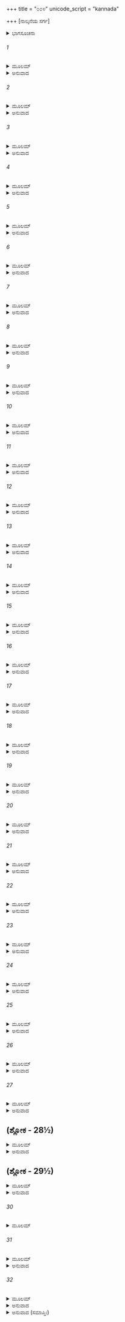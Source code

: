 +++
title = "೦೦೪"
unicode_script = "kannada"

+++
[ನಾಲ್ಕನೆಯ ಸರ್ಗ]



<details><summary>ಭಾಗಸೂಚನಾ</summary>

ರಾಕ್ಷಸವಂಶದ ವರ್ಣನೆ, ಹೇತಿ, ವಿದ್ಯುತ್ಕೇಶ ಮತ್ತು ಸುಕೇಶನ ಉತ್ಪತ್ತಿ
</details>

###### 1


<details><summary>ಮೂಲಮ್</summary>

ಶ್ರುತ್ವಾಗಸ್ತ್ಯೇರಿತಂ ವಾಕ್ಯಂ ರಾಮೋ ವಿಸ್ಮಯಮಾಗತಃ ।  
ಕಥಮಾಸೀತ್ತು ಲಂಕಾಯಾಂ ಸಂಭವೋ ರಕ್ಷಸಾಂ ಪುರಾ ॥
</details>

<details><summary>ಅನುವಾದ</summary>

ಅಗಸ್ತ್ಯರ ಮಾತನ್ನು ಕೇಳಿ ಶ್ರೀರಾಮನಿಗೆ ವಿಸ್ಮಯವಾಯಿತು. ಲಂಕೆಯಲ್ಲಿ ರಾಕ್ಷಸರ ಉತ್ಪತ್ತಿ ಹೇಗಾಯಿತು? ಯಾರಿಂದಾಯಿತು? ಎಂದು ಶ್ರೀರಾಮನು ಯೋಚಿಸಿದನು.॥1॥
</details>

###### 2


<details><summary>ಮೂಲಮ್</summary>

ತತಃ ಶಿರಃ ಕಂಪಯಿತ್ವಾ ತ್ರೇತಾಗ್ನಿಸಮವಿಗ್ರಹಮ್ ।  
ತಮಗಸ್ತ್ಯಂ ಮುಹುರ್ದೃಷ್ಟ್ವಾಸ್ಮಯಮಾನೋಽಭ್ಯಭಾಷತ ॥
</details>

<details><summary>ಅನುವಾದ</summary>

ಶ್ರೀರಾಮನು ಅಚ್ಚರಿಯನ್ನು ಸೂಚಿಸುತ್ತಾ ತಲೆಯಾಡಿಸಿ, ತ್ರೇತಾಗ್ನಿಗಳ ತೇಜದಂತೆ ತೇಜಸ್ಸಿನಂದ ಬೆಳಗುತ್ತಿದ್ದ ಅಗಸ್ತ್ಯರನ್ನು ಪದೇ-ಪದೇ ನೋಡುತ್ತಾ ಮುಗುಳ್ನಗುತ್ತಾ ಕೇಳಿದನ.॥2॥
</details>

###### 3


<details><summary>ಮೂಲಮ್</summary>

ಭಗವನ್ ಪೂರ್ವಮಪ್ಯೇಷಾ ಲಂಕಾಽಽಸೀತ್ ಪಿಶಿತಾಶಿನಾಮ್ ।  
ಶ್ರುತ್ವೇದಂ ಭಗವದ್ವಾಕ್ಯಂ ಜಾತೋ ಮೇ ವಿಸ್ಮಯಃ ಪರಃ ॥
</details>

<details><summary>ಅನುವಾದ</summary>

ಪೂಜ್ಯರೇ ! ಕುಬೇರ ಮತ್ತು ರಾವಣರ ಮೊದಲು ಈ ಲಂಕೆಯು ಮಾಂಸಭೋಜ ರಾಕ್ಷಸರ ಅಧೀನದಲ್ಲಿತ್ತು ಎಂದು ನಿಮ್ಮಿಂದ ಕೇಳಿ ನನಗೆ ಅತ್ಯಂತ ವಿಸ್ಮಯವಾಗಿದೆ.॥3॥
</details>

###### 4


<details><summary>ಮೂಲಮ್</summary>

ಪುಲಸ್ತ್ಯವಂಶಾದುದ್ಭೂತಾ ರಾಕ್ಷಸಾ ಇತಿ ನಃ ಶ್ರುತಮ್ ।  
ಇದಾನೀಮನ್ಯತಶ್ಚಾಪಿ ಸಂಭವಃ ಕೀರ್ತಿತಸ್ತ್ವಯಾ ॥
</details>

<details><summary>ಅನುವಾದ</summary>

ರಾಕ್ಷಸರ ಉತ್ಪತ್ತಿಯು ಪುಸಲ್ತ್ಯರ ವಂಶದಿಂದಾಯಿತು ಎಂದು ನಾವು ಕೇಳಿದ್ದೆವು. ಆದರೆ ಈಗ ನೀವು ಯಾವುದೋ ಬೇರೆ ಕುಲದಿಂದ ರಾಕ್ಷಸರ ಪ್ರಾದುರ್ಭಾವದ ಮಾತನ್ನು ಹೇಳಿದಿರಿ.॥4॥
</details>

###### 5


<details><summary>ಮೂಲಮ್</summary>

ರಾವಣಾತ್ಕುಂಭಕರ್ಣಾಶ್ಚ ಪ್ರಹಸ್ತಾದ್ ವಿಕಟಾದಪಿ ।  
ರಾವಣಸ್ಯ ಚ ಪುತ್ರೇಭ್ಯಃ ಕಿಂ ನು ತೇ ಬಲವತ್ತರಾಃ ॥
</details>

<details><summary>ಅನುವಾದ</summary>

ಆ ಮೊದಲಿನ ರಾಕ್ಷಸರು ರಾವಣ, ಕುಂಭಕರ್ಣ, ಪ್ರಹಸ್ತ, ವಿಕಟ, ರಾವಣ ಪುತ್ರರಿಗಿಂತಲೂ ಹೆಚ್ಚು ಬಲಿಷ್ಠರಾಗಿದ್ದರೇನು.॥5॥
</details>

###### 6


<details><summary>ಮೂಲಮ್</summary>

ಕ ಏಷಾಂ ಪೂರ್ವಕೋ ಬ್ರಹ್ಮನ್ ಕಿಂ ನಾಮಾ ಚ ಬಲೋತ್ಕಟಃ ।  
ಅಪರಾಧಂ ಚ ಕಂ ಪ್ರಾಪ್ಯ ವಿಷ್ಣುನಾ ದ್ರಾವಿತಾಃ ಕಥಮ್ ॥
</details>

<details><summary>ಅನುವಾದ</summary>

ಬ್ರಹ್ಮನ್! ಅವರ ಪೂರ್ವಜನು ಯಾರು? ಅಂತಹ ಬಲೋತ್ಕಟ ರಾಕ್ಷಸ ರಾಜನ ಹೆಸರೇನು? ಯಾವ ಅಪರಾಧಕ್ಕಾಗಿ ವಿಷ್ಣು ಲಂಕೆಯಿಂದ ಅವರನ್ನು ಓಡಿಸಿದನು.॥6॥
</details>

###### 7


<details><summary>ಮೂಲಮ್</summary>

ಏತದ್ವಿಸ್ತರತಃ ಸರ್ವಂ ಕಥಯಸ್ವ ಮಮಾನಘ ।  
ಕುತೂಹಲಮಿದಂ ಮಹ್ಯಂ ನುದ ಭಾನುರ್ಯಥಾ ತಮಃ ॥
</details>

<details><summary>ಅನುವಾದ</summary>

ಪುಣ್ಯಾತ್ಮರೇ ! ಇದೆಲ್ಲವನ್ನು ನೀವು ನನಗೆ ವಿಸ್ತಾರವಾಗಿ ತಿಳಿಸಿರಿ. ಇದರ ಕುರಿತು ನನ್ನ ಮನಸ್ಸಿನಲ್ಲಿ ಕುತೂಹಲವಿದೆ. ಸೂರ್ಯನು ಅಂಧಕಾರ ಕಳೆಯುವಂತೆಯೇ ನೀವು ನನ್ನ ಕುತೂಹಲವನ್ನು ನಿವಾರಣೆ ಮಾಡಿರಿ.॥7॥
</details>

###### 8


<details><summary>ಮೂಲಮ್</summary>

ರಾಘವಸ್ಯ ವಚಃ ಶ್ರುತ್ವಾ ಸಂಸ್ಕಾರಾಲಂಕೃತಂ ಶುಭಮ್ ।  
ಅಥ ವಿಸ್ಮಯಮಾನಸ್ತಮಗಸ್ತ್ಯಃ ಪ್ರಾಹ ರಾಘವಮ್ ॥
</details>

<details><summary>ಅನುವಾದ</summary>

ಶ್ರೀರಾಮನ ಆ ಸುಂದರವಾಣಿಯು ಪದಸಂಸ್ಕಾರ, ವಾಕ್ಯಸಂಸ್ಕಾರ ಮತ್ತು ಅರ್ಥಸಂಸ್ಕಾರದಿಂದ ಅಲಂಕೃತ ವಾಗಿತ್ತು. ಅದನ್ನು ಕೇಳಿ, ಇವನು ಸರ್ವಜ್ಞನಾಗಿದ್ದರೂ ತಿಳಿಯದವನಂತೆ ನನ್ನಲ್ಲಿ ಕೇಳುತ್ತಿದ್ದಾನಲ್ಲ ಎಂದು ಯೋಚಿಸಿ ಅಗಸ್ತ್ಯರಿಗೆ ವಿಸ್ಮಯವಾಯಿತು. ಮತ್ತೆ ಅವರು ಶ್ರೀರಾಮನಲ್ಲಿ ಹೇಳಿದರು.॥8॥
</details>

###### 9


<details><summary>ಮೂಲಮ್</summary>

ಪ್ರಜಾಪತಿಃ ಪುರಾ ಸೃಷ್ಟ್ವಾ ಅಪಃ ಸಲಿಲಸಂಭವಃ ।  
ತಾಸಾಂ ಗೋಪಾಯನೇ  ಸತ್ತ್ವಾನಸೃಜತ್ ಪದ್ಮಸಂಭವಃ ॥
</details>

<details><summary>ಅನುವಾದ</summary>

ರಘುನಂದನ! ಪದ್ಮಸಂಭವ ಪ್ರಜಾಪತಿ ಬ್ರಹ್ಮದೇವರು ಮೊದಲು ನೀರನ್ನು (ಸಮುದ್ರವನ್ನು) ಸೃಷ್ಟಿಸಿ, ಅದನ್ನು ರಕ್ಷಿಸಲು ಅನೇಕ ರೀತಿಯ ಜಲ-ಜಂತುಗಳನ್ನು ನಿರ್ಮಿಸಿದರು.॥9॥
</details>

###### 10


<details><summary>ಮೂಲಮ್</summary>

ತೇ ಸತ್ತ್ವಾಃ ಸತ್ತ್ವಕರ್ತಾರಂ ವಿನೀತವದುಪಸ್ಥಿತಾಃ ।  
ಕಿಂ ಕುರ್ಮ ಇತಿ ಭಾಷಂತಃ  ಕ್ಷುತ್ಪಿಪಾಸಾಭಯಾದಿತಾಃ ॥
</details>

<details><summary>ಅನುವಾದ</summary>

ಆ ಜೀವ-ಜಂತುಗಳು ಹಸಿವು- ಬಾಯಾರಿಕೆ ಯಿಂದ ಕಂಗೆಟ್ಟು ‘ಈಗ ನಾವೇನು ಮಾಡುವುದು?’ ಎಂದು ಹೇಳುತ್ತಾ ತಮ್ಮ ಜನ್ಮದಾತ ಬ್ರಹ್ಮದೇವರ ಬಳಿಗೆ ವಿನೀತರಾಗಿ ಹೋದವು.॥10॥
</details>

###### 11


<details><summary>ಮೂಲಮ್</summary>

ಪ್ರಜಾಪತಿಸ್ತು ತಾನ್ಸರ್ವಾನ್ ಪ್ರತ್ಯಾಹ ಪ್ರಹಸನ್ನಿವ ।  
ಆಭಾಷ್ಯವಾಚಾ ಯತ್ನೇನ ರಕ್ಷಧ್ವಮಿತಿ ಮಾನದ ॥
</details>

<details><summary>ಅನುವಾದ</summary>

ಮಾನದ! ಇವೆಲ್ಲರೂ ಬಂದಿರುವುದನ್ನು ನೋಡಿ ಪ್ರಜಾಪತಿಯು ಅವರನ್ನು ಸಂಬೋಧಿಸಿ ನಗುತ್ತಾ ಜಲ- ಜಂತುಗಳೇ! ನೀವು ಪ್ರಯತ್ನಪೂರ್ವಕ ಈ ನೀರನ್ನು ರಕ್ಷಿಸಿರಿ ಎಂದು ಹೇಳಿದರು.॥11॥
</details>

###### 12


<details><summary>ಮೂಲಮ್</summary>

ರಕ್ಷಾಮ ಇತಿ ತತ್ರಾನ್ಯೈರ್ಯಕ್ಷಾಮ ಇತಿ ಚಾಪರೈಃ ।  
ಭುಂಕ್ಷಿತಾಭುಂಕ್ಷಿತೈರುಕ್ತಸ್ತತಸ್ತಾನಾಹ ಭೂತಕೃತ್ ॥
</details>

<details><summary>ಅನುವಾದ</summary>

ಆ ಹಸಿದವರಲ್ಲಿ ಕೆಲವರು ಕೇಳಿದರು - ನಾವು ಈ ಜಲವನ್ನು (ರಕ್ಷಾಮ) ರಕ್ಷಿಸುವೆವು ಮತ್ತು ಇನ್ನೂ ಕೆಲವರು ನಾವು ಇದನ್ನು (ಯಕ್ಷಾಮ) ಪೂಜಿಸುವೆವು ಎಂದು ಹೇಳಿದವು. ಆಗ ಭೂತಕರ್ತೃನಾದ ಪ್ರಜಾಪತಿಯು ಹೇಳಿದರು.॥12॥
</details>

###### 13


<details><summary>ಮೂಲಮ್</summary>

ರಕ್ಷಾಮ ಇತಿ ಯೈರುಕ್ತಂ ರಾಕ್ಷಸಾಸ್ತೇ ಭವಂತು ವಃ ।  
ಯಕ್ಷಾಮ ಇತಿ ಯೈರುಕ್ತಂ ಯಕ್ಷಾ ಏವ ಭವಂತು ವಃ ॥
</details>

<details><summary>ಅನುವಾದ</summary>

ನಿಮ್ಮಲ್ಲಿ ಯಾರು ‘ರಕ್ಷಾಮ’ ಎಂದು ಹೇಳಿದಿರೋ ಅವರೆಲ್ಲರೂ ರಾಕ್ಷಸರಾಗಿರಿ. ‘ಯಕ್ಷಾಮ’ ಎಂದು ಹೇಳಿರು ವವರು ಯಕ್ಷರೆಂದು ಪ್ರಸಿದ್ಧರಾಗಿರಿ. ಹೀಗೆ ಆ ಜೀವಿಗಳು ರಾಕ್ಷಸ ಮತ್ತು ಯಕ್ಷರಾದರು.॥13॥
</details>

###### 14


<details><summary>ಮೂಲಮ್</summary>

ತತ್ರ ಹೇತಿಃ ಪ್ರಹೇತಿಶ್ಚ ಭ್ರಾತರೌ ರಾಕ್ಷಸಾಧಿಪೌ ।  
ಮಧುಕೈಟಭ ಸಂಕಾಶೌ ಬಭೂವತುರರಿಂದಮೌ ॥
</details>

<details><summary>ಅನುವಾದ</summary>

ಆ ರಾಕ್ಷಸರಲ್ಲಿ ಹೇತಿ ಮತ್ತು ಪ್ರಹೇತಿ ಎಂಬ ಇಬ್ಬರು ಸಹೋದರರಿದ್ದರು. ಇವರು ಸಮಸ್ತ ರಾಕ್ಷಸರ ಅಧಿಪತಿಗಳಾಗಿದ್ದರು. ಶತ್ರುದಮನ ಸಮರ್ಥರಾದ ಅವರಿಬ್ಬರು ಮಧು-ಕೈಟಭರಂತೆ ಶಕ್ತಿವಂತರಾಗಿದ್ದರು.॥14॥
</details>

###### 15


<details><summary>ಮೂಲಮ್</summary>

ಪ್ರಹೇತಿರ್ಧಾರ್ಮಿಕಸ್ತತ್ರ ತಪೋವನ ಗತಸ್ತದಾ ।  
ಹೇತಿರ್ದಾರಕ್ರಿಯಾರ್ಥೇ ತು ಪರಂ ಯತ್ನಮಥಾಕರೋತ್ ॥
</details>

<details><summary>ಅನುವಾದ</summary>

ಅವರಲ್ಲಿ ಪ್ರಹೇತಿ ಧರ್ಮಾತ್ಮನಾಗಿದ್ದನು, ಅದರಿಂದ ಅವನು ಕೂಡಲೇ ತಪೋವನಕ್ಕೆ ಹೋಗಿ ತಪಸ್ಸಿಗೆ ತೊಡಗಿದನು. ಆದರೆ ಹೇತಿಯು ವಿವಾಹಕ್ಕಾಗಿ ಭಾರೀ ಪ್ರಯತ್ನ ಮಾಡಿದನು.॥15॥
</details>

###### 16


<details><summary>ಮೂಲಮ್</summary>

ಸ ಕಾಲಭಗಿನೀಂ ಕನ್ಯಾಂ ಭಯಾಂ ನಾಮ ಮಹಾಭಯಾಮ್ ।  
ಉದಾವಹದಮೇಯಾತ್ಮಾಸ್ವಯಮೇವ ಮಹಾಮತಿಃ ॥
</details>

<details><summary>ಅನುವಾದ</summary>

ಅವನು ಆತ್ಮಬಲಸಂಪನ್ನ ಹಾಗೂ ಬುದ್ಧಿವಂತನಾಗಿದ್ದನು. ಅವನು ಸ್ವತಃ ಯಾಚಿಸಿ ಕಾಲನ ತಂಗಿ ಭಯಾನಕಳಾದ ಕುಮಾರಿ ಭಯಾ ಎಂಬುವಳೊಡನೆ ವಿವಾಹವಾದನು.॥16॥
</details>

###### 17


<details><summary>ಮೂಲಮ್</summary>

ಸ ತಸ್ಯಾಂ ಜನಯಾಮಾಸ ಹೇತೀ ರಾಕ್ಷಸಪುಂಗವಃ ।  
ಪುತ್ರಂ ಪುತ್ರವತಾಂ ಶ್ರೇಷ್ಠೋ ವಿದ್ಯುತ್ಕೇಶಮಿತಿ ಶ್ರುತಮ್ ॥
</details>

<details><summary>ಅನುವಾದ</summary>

ರಾಕ್ಷಸರಾಜ ಹೇತಿಯು ಭಯಾಳ ಗರ್ಭದಿಂದ ಒಂದು ಪುತ್ರನನ್ನು ಪಡೆದು, ಅವನು ವಿದ್ಯುತ್ಕೇಶನೆಂದು ಪ್ರಸಿದ್ಧನಾಗಿದ್ದನು. ಅವನ ಹುಟ್ಟಿನಿಂದ ಹೇತಿಯು ತಾನು ಶ್ರೇಷ್ಠ ಪುತ್ರವಂತನೆಂದು ತಿಳಿದನು.॥17॥
</details>

###### 18


<details><summary>ಮೂಲಮ್</summary>

ವಿದ್ಯುತ್ಕೇಶೋ ಹೇತಿಪುತ್ರಃ ಸ ದೀಪ್ತಾರ್ಕಸಮಪ್ರಭಃ ।  
ವ್ಯವರ್ಧತ ಮಹಾತೇಜಾಸ್ತೋಯಮಧ್ಯ ಇವಾಂಬುಜಮ್ ॥
</details>

<details><summary>ಅನುವಾದ</summary>

ಹೇತಿಪುತ್ರ ವಿದ್ಯುತ್ಕೇಶಿ ಸೂರ್ಯನಂತೆ ಪ್ರಕಾಶಿಸುತ್ತಿದ್ದನು. ಆ ಮಹಾತೇಜಸ್ವೀ ಬಾಲಕನು ನೀರಿನಲ್ಲಿ ಕಮಲದಂತೆ ದಿನದಿಂದ ದಿನಕ್ಕೆ ಬೆಳೆಯತೊಡಗಿದನು.॥18॥
</details>

###### 19


<details><summary>ಮೂಲಮ್</summary>

ಸ ಯದಾ ಯೌವನಂ ಭದ್ರಮನುಪ್ರಾಪ್ತೋ ನಿಶಾಚರಃ ।  
ತತೋ ದಾರಕ್ರಿಯಾಂ ತಸ್ಯ ಕರ್ತುಂ ವ್ಯವಸಿತಃ ಪಿತಾ ॥
</details>

<details><summary>ಅನುವಾದ</summary>

ನಿಶಾಚರ ವಿದ್ಯುತ್ಕೇಶಿಯು ಬೆಳೆದು ಯುವಕನಾದಾಗ ಅವನ ತಂದೆ ಹೇತಿಯು ಮಗನ ಮದುವೆ ಮಾಡಲು ನಿಶ್ಚಯಿಸಿದನು.॥19॥
</details>

###### 20


<details><summary>ಮೂಲಮ್</summary>

ಸಂಧ್ಯಾದುಹಿತರಂ ಸೋಽಥ ಸಂಧ್ಯಾತುಲ್ಯಾಂ ಪ್ರಭಾವತಃ ।  
ವರಯಾಮಾಸ ಪುತ್ರಾರ್ಥಂ ಹೇತೀ ರಾಕ್ಷಸಪುಂಗವಃ ॥
</details>

<details><summary>ಅನುವಾದ</summary>

ರಾಕ್ಷಸಶ್ರೇಷ್ಠ ಹೇತಿಯು ತನ್ನ ಮಗನ ಮದುವೆಗಾಗಿ ಸಂಧ್ಯೆಯ ಪುತ್ರಿಯನ್ನು, ತಾಯಿ ಸಂಧ್ಯೆಯಂತೆಯೇ ಇದ್ದ ವಳನ್ನು ವರಿಸಿದನು.॥20॥
</details>

###### 21


<details><summary>ಮೂಲಮ್</summary>

ಅವಶ್ಯಮೇವ ದಾತವ್ಯಾ ಪರಸ್ಮೈ ಸೇತಿ ಸಂಧ್ಯಯಾ ।  
ಚಿಂತಯಿತ್ವಾ ಸುತಾ ದತ್ತಾ ವಿದ್ಯುತ್ಕೇಶಾಯ ರಾಘವ ॥
</details>

<details><summary>ಅನುವಾದ</summary>

ರಘುನಂದನ! ಕನ್ಯೆಯನ್ನು ಬೇರೆ ಯಾರೊಂದಿಗಾದರೂ ಮದುವೆ ಅವಶ್ಯ ಮಾಡಬೇಕು; ಆದ್ದರಿಂದ ಇವನೊಂದಿಗೆ ಏಕೆ ಮಾಡಬಾರದು? ಎಂದು ಯೋಚಿಸಿ, ಸಂಧ್ಯೆಯು ತನ್ನ ಪುತ್ರಿಯನ್ನು ವಿದ್ಯುತ್ಕೇಶಿಗೆ ಕೊಟ್ಟು ಮದುವೆ ಮಾಡಿದಳು.॥21॥
</details>

###### 22


<details><summary>ಮೂಲಮ್</summary>

ಸಂಧ್ಯಾಯಾಸ್ತನಯಾಂ ಲಬ್ಧ್ವಾ ವಿದ್ಯುತ್ಕೇಶೋ ನಿಶಾಚರಃ ।  
ರಮತೇ ಸ ತಯಾ ಸಾರ್ಧಂ ಪೌಲೋಮ್ಯಾ ಮಘವಾನಿವ ॥
</details>

<details><summary>ಅನುವಾದ</summary>

ಸಂಧ್ಯೆಯ ಪುತ್ರಿಯನ್ನು ಪಡೆದು ನಿಶಾಚರ ವಿದ್ಯುತ್ಕೇಶಿಯು ಆಕೆಯೊಂದಿಗೆ, ದೇವೇಂದ್ರನು ಪುಲೋಮಪುತ್ರಿ ಶಚಿಯೊಂದಿಗೆ ವಿಹರಿಸಿದಂತೆ ವಿಹರಿಸಿದನು.॥22॥
</details>

###### 23


<details><summary>ಮೂಲಮ್</summary>

ಕೇನಚಿತ್ತ್ವಥ ಕಾಲೇನ ರಾಮ ಸಾಲಕಟಂಕಟಾ ।  
ವಿದ್ಯುತ್ಕೇಶಾದ್ಗರ್ಭಮಾಪ ಘನರಾಜಿರಿವಾರ್ಣವಾತ್ ॥
</details>

<details><summary>ಅನುವಾದ</summary>

ಶ್ರೀರಾಮಾ! ಸಂಧ್ಯೆಯ ಆ ಪುತ್ರಿಯ ಹೆಸರು ಸಾಲಕಂಟಕಾ ಎಂದಿತ್ತು. ಕೆಲ ಸಮಯದಲ್ಲಿ ಅವಳು ಮೇಘಪಂಕ್ತಿಗಳು ಸಮುದ್ರದಿಂದ ಜಲವನ್ನು ಗ್ರಹಿಸುವಂತೆ ವಿದ್ಯುತ್ಕೇಶಿಯಿಂದ ಗರ್ಭವನ್ನು ಧರಿಸಿದಳು.॥23॥
</details>

###### 24


<details><summary>ಮೂಲಮ್</summary>

ತತಃ ಸಾ ರಕ್ಷಸೀ ಗರ್ಭಂ ಘನಗರ್ಭ ಸಮಪ್ರಭಮ್ ।  
ಪ್ರಸೂತಾ ಮಂದರಂ ಗತ್ವಾ ಗಂಗಾ ಗರ್ಭಮಿವಾಗ್ನಿಜಮ್ ।  
ಸಮುತ್ಸೃಜ್ಯ ತು ಸಾಗರ್ಭಂ ವಿದ್ಯುತ್ಕೇಶರತಾರ್ಥಿನೀ ॥
</details>

<details><summary>ಅನುವಾದ</summary>

ಬಳಿಕ ಆ ರಾಕ್ಷಸಿಯು ಮಂದರಾಚಲಕ್ಕೆ ಹೋಗಿ, ಗಂಗೆಯು ಅಗ್ನಿಯು ಬಿಟ್ಟ ಶಿವನಂತೇಜಃಸ್ವರೂಪಿ ಗರ್ಭವನ್ನು (ಕುಮಾರ ಕಾರ್ತಿಕೇಯ) ಉತ್ಪನ್ನಗೊಳಿಸಿದಂತೆ, ವಿದ್ಯುತ್ತಿನ ಕಾಂತಿಯುಳ್ಳ ಬಾಲಕನಿಗೆ ಜನ್ಮನೀಡಿದಳು. ಆ ನವಜಾತ ಶಿಶುವನನ್ನು ಅಲ್ಲೇ ಬಿಟ್ಟು ಅವಳು ವಿದ್ಯುತ್ಕೇಶನೊಂದಿಗೆ ರತಿಕ್ರೀಡೆಗೆ ತೆರಳಿದಳು.॥24॥
</details>

###### 25


<details><summary>ಮೂಲಮ್</summary>

ರೇಮೇ ತು ಸಾರ್ಧಂ ಪತಿನಾ ವಿಸ್ಮೃತ್ಯ ಸುತಮಾತ್ಮಜಮ್ ।  
ಉತ್ಸೃಷ್ಟಸ್ತು  ತದಾ ಗರ್ಭೋ ಘನಶಬ್ದ ಸಮಸ್ವನಃ ॥
</details>

<details><summary>ಅನುವಾದ</summary>

ತನ್ನ ಮಗುವನ್ನು ಮರೆತು ಸಾಲಕಂಟಕಾ ಪತಿಯೊಂದಿಗೆ ರಮಿಸತೊಡಗಿದಳು. ಅತ್ತ ಆಕೆಯು ಬಿಟ್ಟ ಗರ್ಭವು ಮೇಘಗಂಭೀರ ಗರ್ಜನೆಯಂತೆ ಶಬ್ದ ಮಾಡತೊಡಗಿತು.॥25॥
</details>

###### 26


<details><summary>ಮೂಲಮ್</summary>

ತಯೋತ್ಸೃಷ್ಟಃ ಸ ತು ಶಿಶುಃ ಶರದರ್ಕ ಸಮದ್ಯುತಿಃ ।  
ನಿಧಾಯಾಸ್ಯೇ ಸ್ವಯಂ ಮುಷ್ಟಿಂ ರುರೋದ ಶನಕೈಸ್ತದಾ ॥
</details>

<details><summary>ಅನುವಾದ</summary>

ಅದರ ಶರೀರಕಾಂತಿಯು ಶರತ್ಕಾಲದ ಸೂರ್ಯನಂತೆ ಬೆಳಗುತ್ತಿತ್ತು. ತಾಯಿಯು ಬಿಟ್ಟ ಆ ಶಿಶುವು ತನ್ನ ಮುಷ್ಟಿಯನ್ನೇ ಬಾಯಿಗೆ ಹಾಕಿ ಅಳತೊಡಗಿತು.॥26॥
</details>

###### 27


<details><summary>ಮೂಲಮ್</summary>

ತತೋ ವೃಷಭಮಾಸ್ಥಾಯ ಪಾರ್ವತ್ಯಾ ಸಹಿತಃ ಶಿವಃ ।  
ವಾಯುಮಾರ್ಗೇಣ ಗಚ್ಛನ್ವೈ ಶುಶ್ರಾವ ರುದಿತಸ್ವನಮ್ ॥
</details>

<details><summary>ಅನುವಾದ</summary>

ಆಗ ಭಗವಾನ್ ಶಂಕರನು ಪಾರ್ವತಿಯೊಂದಿಗೆ ವೃಷಭಾರೂಢನಾಗಿ ಆಕಾಶಮಾರ್ಗವಾಗಿ ಹೋಗುತ್ತಿದ್ದನು. ಅವರು ಬಾಲಕನ ಅಳುವಿನ ದನಿ ಕೇಳಿದರು.॥27॥
</details>

## (ಶ್ಲೋಕ - 28½)


<details><summary>ಮೂಲಮ್</summary>

ಅಪಶ್ಯದುಮಯಾ ಸಾರ್ಧಂ ರುದಂತಂ ರಾಕ್ಷಸಾತ್ಮಜಮ್ ।  
ಕಾರುಣ್ಯಭಾವಾತ್ ಪಾರ್ವತ್ಯಾ ಭವಸ್ತ್ರಿಪುರಸೂದನಃ ॥  
ತಂ ರಾಕ್ಷಸಾತ್ಮಜಂ ಚಕ್ರೇ ಮಾತುರೇವ ವಯಃಸಮಮ್ ।
</details>

<details><summary>ಅನುವಾದ</summary>

ಪಾರ್ವತೀಸಹಿತ ಶಿವನು ಅಳುತ್ತಿರುವ ಆ ರಾಕ್ಷಸಕುಮಾರನ ಕಡೆಗೆ ನೋಡಿದರು. ಅದರ ದಯನೀಯ ಸ್ಥಿತಿಯನ್ನು ನೋಡಿ ಮಾತೆ ಪಾರ್ವತಿಯ ಹೃದಯದಲ್ಲಿ ಕರುಣೆಯ ಸ್ರೋತ ಹರಿಯಿತು. ಅವಳ ಪ್ರೇರಣೆಯಿಂದ ತ್ರಿಪುರಸೂದನ ಭಗವಾನ್ ಶಿವನು ಆ ರಾಕ್ಷಸ ಬಾಲಕನನ್ನು ಅದರ ತಾಯಿಯಂತೆಯೇ ತರುಣನನ್ನಾಗಿಸಿದನು.॥28½॥
</details>

## (ಶ್ಲೋಕ - 29½)


<details><summary>ಮೂಲಮ್</summary>

ಅಮರಂ ಚೈವ ತಂ ಕೃತ್ವಾ ಮಹಾದೇವೋಽಕ್ಷರೋವ್ಯಯಃ ॥  
ಪುರಮಾಕಾಶಗಂ ಪ್ರಾದಾತ್ ಪಾರ್ವತ್ಯಾಃ ಪ್ರಿಯಕಾಮ್ಯಯಾ ।
</details>

<details><summary>ಅನುವಾದ</summary>

ಇಷ್ಟೇ ಅಲ್ಲದೆ ಪಾರ್ವತಿಯ ಪ್ರಿಯವನ್ನು ಮಾಡುವ ಇಚ್ಛೆಯಿಂದ ಅವಿನಾಶೀ, ನಿರ್ವಿಕಾರ ಭಗವಾನ್ ಮಹಾದೇವನು ಆ ಬಾಲಕನನ್ನು ಅಮರನಾಗಿಸಿ, ಅವನಿಗೆ ಇರಲು ಒಂದು ಆಕಾಶಚಾರಿ ನಗರಾಕಾರ ವಿಮಾನವನ್ನು ಕೊಟ್ಟನು.॥29½॥
</details>

###### 30


<details><summary>ಮೂಲಮ್</summary>

ಉಮಯಾಪಿ ವರೋ ದತ್ತೋ ರಾಕ್ಷಸೀನಾಂ ನೃಪಾತ್ಮಜ ॥
</details>

###### 31


<details><summary>ಮೂಲಮ್</summary>

ಸದ್ಯೋಪಲಬ್ಧಿರ್ಗರ್ಭಸ್ಯ ಪ್ರಸೂತಿಃ ಸದ್ಯ ಏವ ಚ ।  
ಸದ್ಯ ಏವ ವಯಃಪ್ರಾಪ್ತಿಂ ಮಾತುರೇವ ವಯಃಸಮಮ್ ॥
</details>

<details><summary>ಅನುವಾದ</summary>

ರಾಜಕುಮಾರ! ಅನಂತರ ಪಾರ್ವತಿಯೂ - ‘ಇಂದಿನಿಂದ ರಾಕ್ಷಸಿಯರು ಬೇಗನೇ ಗರ್ಭ ಧರಿಸುವರು; ಮತ್ತೆ ಬೇಗನೇ ಪ್ರಸವ ಮಾಡುವರು. ಹುಟ್ಟಿದ ಬಾಲಕನು ಕೂಡಲೇ ಬೆಳೆದು ತಾಯಿಯಂತೆಯೇ ತರುಣರಾಗುವರು’ ಎಂದು ವರವನ್ನು ಕೊಟ್ಟಳು.॥30-31॥
</details>

###### 32


<details><summary>ಮೂಲಮ್</summary>

ತತಃ ಸುಕೇಶೋ ವರದಾನಗರ್ವಿತಃ  
ಶ್ರಿಯಂ ಪ್ರಭೋಃ ಪ್ರಾಪ್ಯ ಹರಸ್ಯ ಪಾರ್ಶ್ವತಃ ।  
ಚಚಾರ ಸರ್ವತ್ರ ಮಹಾನ್ಮಹಾಮತಿಃ  
ಖಗಂ ಪುರಂ ಪ್ರಾಪ್ಯ ಪುರಂದರೋ ಯಥಾ ॥
</details>

<details><summary>ಅನುವಾದ</summary>

ವಿದ್ಯುತ್ಕೇಶನ ಆ ಪುತ್ರನು ಸುಕೇಶನೆಂದು ಪ್ರಸಿದ್ಧನಾದನು. ಅವನು ಬಹಳ ಬುದ್ಧಿವಂತನಾಗಿದ್ದನು. ಶಂಕರನ ವರವನ್ನು ಪಡೆದಿದ್ದರಿಂದ ಅವನಿಗೆ ಭಾರೀ ಗರ್ವವುಂಟಾಯಿತು ಹಾಗೂ ಪರಮೇಶ್ವರನಿಂದ ಅದ್ಭುತ ಸಂಪತ್ತನ್ನು ಹಾಗೂ ಆಕಾಶಚಾರೀ ವಿಮಾನವನ್ನು ಪಡೆದು ದೇವೇಂದ್ರನಂತೆ ಎಲ್ಲೆಡೆ ಅಡೆ-ತಡೆ ಇಲ್ಲದೆ ಸಂಚರಿಸತೊಡಗಿದನು.॥32॥
</details>

<details><summary>ಅನುವಾದ (ಸಮಾಪ್ತಿಃ)</summary>

ಶ್ರೀವಾಲ್ಮೀಕಿ ವಿರಚಿತ ಆರ್ಷರಾಮಾಯಣ ಆದಿಕಾವ್ಯದ ಉತ್ತರ ಕಾಂಡದಲ್ಲಿ ನಾಲ್ಕನೆಯ ಸರ್ಗ ಪೂರ್ಣವಾಯಿತು. ॥4॥
</details>
